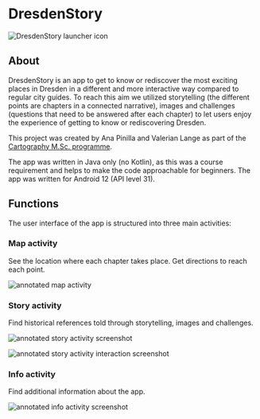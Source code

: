# DresdenStory

![DresdenStory launcher icon](https://user-images.githubusercontent.com/46158468/152214954-5f9fb7ce-b909-4521-ac51-cf80a8756b5e.png)

## About

DresdenStory is an app to get to know or rediscover the most exciting places in Dresden in a different and more interactive way compared to regular city guides. To reach this aim we utilized storytelling (the different points are chapters in a connected narrative), images and challenges (questions that need to be answered after each chapter) to let users enjoy the experience of getting to know or rediscovering Dresden.

This project was created by Ana Pinilla and Valerian Lange as part of the [Cartography M.Sc. programme](https://cartographymaster.eu/).

The app was written in Java only (no Kotlin), as this was a course requirement and helps to make the code approachable for beginners.
The app was written for Android 12 (API level 31).

## Functions

The user interface of the app is structured into three main activities:

### Map activity

See the location where each chapter takes place. Get directions to reach each point.
  
![annotated map activity](https://user-images.githubusercontent.com/46158468/152212114-d1488e41-f99c-4578-ae8b-0c9035e8964d.PNG)

### Story activity

Find historical references told through storytelling, images and challenges.

![annotated story activity screenshot](https://user-images.githubusercontent.com/46158468/152212115-e6c0d7ea-efce-4961-a966-acfad19ec503.PNG)

![annotated story activity interaction screenshot](https://user-images.githubusercontent.com/46158468/152212116-2c17ad36-cd1e-4702-b3e8-cb0d4ea98246.PNG)

### Info activity

Find additional information about the app.

![annotated info activity screenshot](https://user-images.githubusercontent.com/46158468/152212110-b493ed29-a8b6-43ec-8403-164a3bb42253.PNG)
